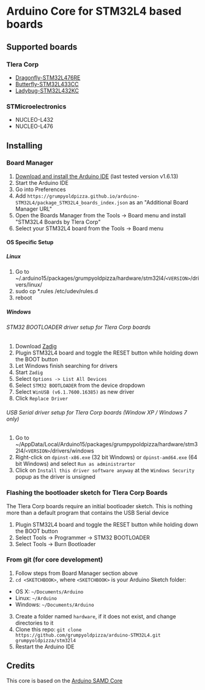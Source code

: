# Arduino Core for STM32L4 based boards

## Supported boards

### Tlera Corp
 * [Dragonfly-STM32L476RE](https://www.tindie.com/products/TleraCorp/dragonfly-stm32l476-development-board)
 * [Butterfly-STM32L433CC](https://www.tindie.com/products/TleraCorp/butterfly-stm32l433-development-board)
 * [Ladybug-STM32L432KC](https://www.tindie.com/products/TleraCorp/ladybug-stm32l432-development-board)

### STMicroelectronics
 * NUCLEO-L432
 * NUCLEO-L476

## Installing

### Board Manager

 1. [Download and install the Arduino IDE](https://www.arduino.cc/en/Main/Software) (last tested version v1.6.13)
 2. Start the Arduino IDE
 3. Go into Preferences
 4. Add ```https://grumpyoldpizza.github.io/arduino-STM32L4/package_STM32L4_boards_index.json``` as an "Additional Board Manager URL"
 5. Open the Boards Manager from the Tools -> Board menu and install "STM32L4 Boards by Tlera Corp"
 6. Select your STM32L4 board from the Tools -> Board menu

#### OS Specific Setup

##### Linux

 1. Go to ~/.arduino15/packages/grumpyoldpizza/hardware/stm32l4/```<VERSION>```/drivers/linux/
 2. sudo cp *.rules /etc/udev/rules.d
 3. reboot

#####  Windows

###### STM32 BOOTLOADER driver setup for Tlera Corp boards

 1. Download [Zadig](http://zadig.akeo.ie)
 2. Plugin STM32L4 board and toggle the RESET button while holding down the BOOT button
 3. Let Windows finish searching for drivers
 4. Start ```Zadig```
 5. Select ```Options -> List All Devices```
 6. Select ```STM32 BOOTLOADER``` from the device dropdown
 7. Select ```WinUSB (v6.1.7600.16385)``` as new driver
 8. Click ```Replace Driver```

###### USB Serial driver setup for Tlera Corp boards (Window XP / Windows 7 only)

 1. Go to ~/AppData/Local/Arduino15/packages/grumpypoldpizza/hardware/stm32l4/```<VERSION>```/drivers/windows
 2. Right-click on ```dpinst-x86.exe``` (32 bit Windows) or ```dpinst-amd64.exe``` (64 bit Windows) and select ```Run as administrartor```
 3. Click on ```Install this driver software anyway``` at the ```Windows Security``` popup as the driver is unsigned

### Flashing the bootloader sketch for Tlera Corp Boards

 The Tlera Corp boards require an initial bootloader sketch. This is nothing more than a default program that contains the USB Serial device

 1. Plugin STM32L4 board and toggle the RESET button while holding down the BOOT button
 2. Select Tools -> Programmer -> STM32 BOOTLOADER
 3. Select Tools -> Burn Bootloader

### From git (for core development)

 1. Follow steps from Board Manager section above
 2. ```cd <SKETCHBOOK>```, where ```<SKETCHBOOK>``` is your Arduino Sketch folder:
  * OS X: ```~/Documents/Arduino```
  * Linux: ```~/Arduino```
  * Windows: ```~/Documents/Arduino```
 3. Create a folder named ```hardware```, if it does not exist, and change directories to it
 4. Clone this repo: ```git clone https://github.com/grumpyoldpizza/arduino-STM32L4.git grumpyoldpizza/stm32l4```
 5. Restart the Arduino IDE

## Credits

This core is based on the [Arduino SAMD Core](https://github.com/arduino/ArduinoCore-samd)

